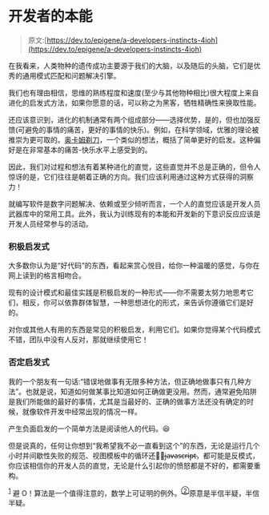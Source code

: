 # 开发者的本能

> 原文:[https://dev.to/epigene/a-developers-instincts-4ioh](https://dev.to/epigene/a-developers-instincts-4ioh)

在我看来，人类物种的遗传成功主要源于我们的大脑，以及随后的头脑，它们是优秀的通用模式匹配和问题解决引擎。

我们也有理由相信，思维的熟练程度和速度(至少与其他物种相比)很大程度上来自进化的启发式方法，如果你愿意的话，可以称之为黑客，牺牲精确性来换取性能。

还应该意识到，进化的机制通常有两个组成部分——选择优势，是的，但也加强反馈(可避免的事情的痛苦，更好的事情的快乐)。例如，在科学领域，优雅的理论被推崇为更可取的。[奥卡姆剃刀](https://en.wikipedia.org/wiki/Occam%27s_razor)，一个类似的想法，概括了简单更好的启发。这种偏好是在非常基本的痛苦-快乐水平上感受到的。

因此，我们对过程和想法有着某种进化的直觉，这些直觉并不总是正确的，但令人惊讶的是，它们往往是朝着正确的方向。我们应该利用通过这种方式获得的洞察力！

就编写软件是数字问题解决、依赖或至少倾听而言，一个人的直觉应该是开发人员武器库中的常用工具。此外，我认为训练现有的本能和开发新的下意识反应应该是开发人员经常参与的活动。

### 积极启发式

大多数你认为是“好代码”的东西，看起来赏心悦目，给你一种温暖的感觉，与你在网上读到的格言相吻合。

现有的设计模式和最佳实践是积极启发的一种形式——你不需要太努力地思考它们，相反，你可以依靠群体智慧，一种思想进化的形式，来告诉你遵循它们是好的。

对你或其他人有用的东西是常见的积极启发，利用它们。如果你觉得某个代码模式不错，团队中没有人反对，那就继续使用它！

### 否定启发式

我的一个朋友有一句话:“错误地做事有无限多种方法，但正确地做事只有几种方法”。也就是说，知道如何做某事比知道如何正确做更没用。然而，通常避免陷阱是我们所能做的最好的事情，尤其是当最好的、正确的做事方法还没有确定的时候，就像软件开发中经常出现的情况一样。

产生负面启发的一个简单方法是阅读他人的代码。😆

但是说真的，任何让你想到“我希望我不必一直看到这个”的东西，无论是运行几个小时并间歇性失败的规范、视图模板中的循环还是̶j̶a̶v̶a̶s̶c̶r̶i̶p̶t̶，都可能是反模式，你应该相信你的开发人员的直觉，无论是什么引起你的愤怒都是不好的，都需要重构。

<sup>[1](#footnote1)</sup> 避 O！算法是一个值得注意的，数学上可证明的例外。<sup>[②](#footnote2)</sup>原意是半信半疑，半信半疑。